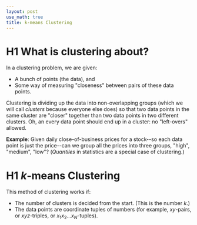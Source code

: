 ```yaml
---
layout: post
use_math: true
title: k-means Clustering
---
```


# H1 What is clustering about?

In a clustering problem, we are given:

- A bunch of points (the data), and </li>
- Some way of measuring "closeness" between pairs of these data points.</li>

Clustering is dividing up the data into non-overlapping groups (which we will call <i>clusters</i> because everyone else does)
so that two data points in the same cluster are "closer" together than two data points in two different clusters. 
Oh, an every data point should end up in a cluster: no "left-overs" allowed.

**Example**: Given daily close-of-business prices for a stock--so each data point is just the price--can we group 
all the prices into three groups, "high", "medium", "low"? (*Quantiles* in statistics are a special case of clustering.)

# H1 *k*-means Clustering

This method of clustering works if:

* The number of clusters is decided from the start.  (This is the number *k*.)
* The data points are coordinate tuples of numbers (for example, $xy$-pairs, or $xyz$-triples, or $x_1 x_2 \ldots x_{N}$-tuples).

